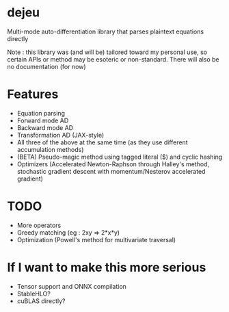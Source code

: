 # dejeu
Multi-mode auto-differentiation library that parses plaintext equations directly

Note : this library was (and will be) tailored toward my personal use, so certain APIs or method may be esoteric or non-standard. There will also be no documentation (for now)


# Features
- Equation parsing
- Forward mode AD
- Backward mode AD
- Transformation AD (JAX-style)
- All three of the above at the same time (as they use different accumulation methods)
- (BETA) Pseudo-magic method using tagged literal ($) and cyclic hashing
- Optimizers (Accelerated Newton-Raphson through Halley's method, stochastic gradient descent with momentum/Nesterov accelerated gradient)

# TODO
- More operators
- Greedy matching (eg : 2xy => 2*x\*y)
- Optimization (Powell's method for multivariate traversal)


# If I want to make this more serious
- Tensor support and ONNX compilation
- StableHLO?
- cuBLAS directly?

